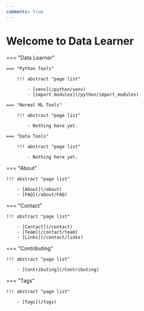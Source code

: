 ```yaml
---
comments: true
---
```


# Welcome to Data Learner

=== "Data Learner"

    === "Python Tools"
        
        !!! abstract "page list"

            - [venv](/python/venv)
            - [import modules](/python/import_modules)
    
    === "Normal ML Tools"
        
        !!! abstract "page list"

            - Nothing here yet.

    === "Data Tools"
        
        !!! abstract "page list"
        
            - Nothing here yet.

=== "About"

    !!! abstract "page list"

        - [About](/about)
        - [FAQ](/about/FAQ)

=== "Contact"

    !!! abstract "page list"

        - [Contact](/contact)
        - [Team](/contact/team)
        - [Links](/contact/links)

=== "Contributing"
    
    !!! abstract "page list"

        - [Contributing](/Contributing)

=== "Tags"
    
    !!! abstract "page list"

        - [Tags](/tags)